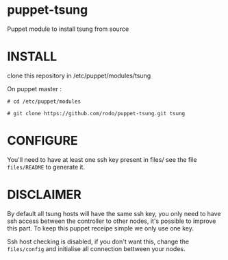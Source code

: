 puppet-tsung
============

Puppet module to install tsung from source

INSTALL
=======

clone this repository in /etc/puppet/modules/tsung

On puppet master :

    # cd /etc/puppet/modules

    # git clone https://github.com/rodo/puppet-tsung.git tsung

CONFIGURE
=========

You'll need to have at least one ssh key present in files/ see the
file `files/README` to generate it.

DISCLAIMER
==========

By default all tsung hosts will have the same ssh key, you only need
to have ssh access between the controller to other nodes, it's
possible to improve this part. To keep this puppet receipe simple we
only use one key.

Ssh host checking is disabled, if you don't want this, change the
`files/config` and initialise all connection bettween your nodes.
